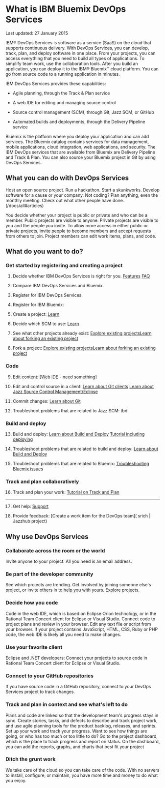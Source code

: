 # What is IBM Bluemix DevOps Services

Last updated: 27 January 2015

IBM&reg; DevOps Services is software as a service (SaaS) on the cloud that supports continuous delivery. With DevOps Services, you can develop, track, plan, and deploy software in one place.
From your projects, you can access everything that you need to build all types of applications. To simplify team work, use the collaboration tools. After you build an application, you can deploy it to the IBM&reg; Bluemix&trade; cloud platform. You can go from source code to a running application in minutes. 

IBM DevOps Services provides these capabilities:

* Agile planning, through the Track & Plan service 
<!-- <image of quick planner>  -->

* A web IDE for editing and managing source control 
<!-- <image of web ide>  -->

* Source control management (SCM), through Git, Jazz SCM, or GitHub 
<!--<image of git? Command line> -->

* Automated builds and deployments, through the Delivery Pipeline service 
<!--<image of build and deploy page>  -->

Bluemix is the platform where you deploy your application and can add services. The Bluemix catalog contains services for data management, mobile applications, cloud integration, web applications, and security.  The IBM DevOps services that are available from Bluemix are Delivery Pipeline and Track & Plan.  You can also source your Bluemix project in Git by using DevOps Services.

## What you can do with DevOps Services

Host an open source project. Run a hackathon. Start a skunkworks. Develop software for a cause or your company. Not coding? Plan anything, even the monthly meeting.  Check out what other people have done. (/docs/all#articles) 

<!--(video) -->

You decide whether your project is public or private and who can be a member. Public projects are visible to anyone. Private projects are visible to you and the people you invite. To allow more access in either public or private projects, invite people to become members and accept requests from others to join. Project members can edit work items, plans, and code.

## What do you want to do?

### Get started by registering and creating a project

1.	Decide whether IBM DevOps Services is right for you. [Features](/features) [FAQ](/faq)

2.	Compare IBM DevOps Services and Bluemix. 

3.	Register for IBM DevOps Services.

4.	Register for IBM Bluemix: 

5.	Create a project: [Learn](/docs/reference/startproject)

6.	Decide which SCM to use: [Learn](/docs/reference/startproject)

7.	See what other projects already exist: [Explore existing projects](/explore)[Learn about forking an existing project](/docs/reference/startproject/#forking_a_devops_services_project) 

8.	Fork a project: [Explore existing projects](/explore)[Learn about forking an existing project](/docs/reference/startproject/#forking_a_devops_services_project) 

### Code

9.	Edit content:  [Web IDE - need something]

10.	 Edit and control source in a client: [Learn about Git clients](/docs/reference/gitclient/)   [Learn about Jazz Source Control Management/Eclipse](/docs/reference/jazz_scm_client/)

11.	Commit changes: [Learn about Git](/docs/reference/git/#commits)

12.	Troubleshoot problems that are related to Jazz SCM: tbd

### Build and deploy

13.	Build and deploy: [Learn about Build and Deploy](/docs/reference/deploy/) [Tutorial including  deploying](/tutorials/jazzeditor/)

14.	Troubleshoot problems that are related to build and deploy:  [Learn about Build and Deploy](/docs/reference/deploy/)

15.	Troubleshoot problems that are related to Bluemix: [Troubleshooting Bluemix issues](https://www.ng.bluemix.net/docs/#troubleshoot/tr.html)


### Track and plan collaboratively

16.	Track and plan your work: [Tutorial on Track and Plan](/tutorials/trackplan/)

---------------------------

17.	Get help: [Support](/support)

18.	Provide feedback: [Create a work item for the DevOps team]( srich | Jazzhub project)

## Why use DevOps Services

### Collaborate across the room or the world
Invite anyone to your project. All you need is an email address.

### Be part of the developer community
See which projects are trending. Get involved by joining someone else's project, or invite others in to help you with yours. Explore projects.

### Decide how you code
Code in the web IDE, which is based on Eclipse Orion technology, or in the Rational Team Concert client for Eclipse or Visual Studio. Connect code to project plans and review in your browser.  Edit any text file or script from your browser. If your project contains JavaScript, HTML, CSS, Ruby or PHP code, the web IDE is likely all you need to make changes.

### Use your favorite client
Eclipse and .NET developers: Connect your projects to source code in Rational Team Concert client for Eclipse or Visual Studio.

### Connect to your GitHub repositories
If you have source code in a GitHub repository, connect to your DevOps Services project to track changes.

### Track and plan in context and see what's left to do

Plans and code are linked so that the development team's progress stays in sync. Create stories, tasks, and defects to describe and track project work, and use agile planning tools for the product backlog, releases, and sprints.  Set up your work and track your progress. Want to see how things are going, or who has too much or too little to do? Go to the project dashboard, which is the place to track progress and report on status. On the dashboard, you can add the reports, graphs, and charts that best fit your project

<!-- dashboard image -->

### Ditch the grunt work
We take care of the cloud so you can take care of the code. With no servers to install, configure, or maintain, you have more time and money to do what you enjoy.

